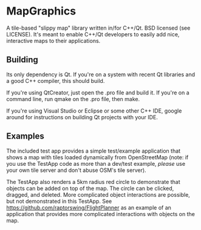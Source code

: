 # MapGraphics

A tile-based "slippy map" library written in/for C++/Qt. BSD licensed (see LICENSE). It's meant to enable C++/Qt developers to easily add nice, interactive maps to their applications.

## Building
Its only dependency is Qt. If you're on a system with recent Qt libraries and a good C++ compiler, this should build.

If you're using QtCreator, just open the .pro file and build it. If you're on a command line, run qmake on the .pro file, then make.

If you're using Visual Studio or Eclipse or some other C++ IDE, google around for instructions on building Qt projects with your IDE.

## Examples

The included test app provides a simple test/example application that shows a map with tiles loaded dynamically from OpenStreetMap
(note: if you use the TestApp code as more than a dev/test example, *please* use your own tile server and don't abuse OSM's tile server).

The TestApp also renders a 5km radius red circle to demonstrate that objects can be added on top of the map. The circle can be clicked, dragged, and deleted.
More complicated object interactions are possible, but not demonstrated in this TestApp.
See https://github.com/raptorswing/FlightPlanner as an example of an application that provides more complicated interactions with objects on the map.
